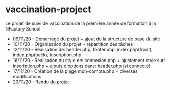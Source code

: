 # vaccination-project
Le projet de suivi de vaccination de la première année de formation à la NFactory School

- 09/11/20 - Démarrage du projet + ajout de la structure de base du site
- 10/11/20 - Organisation du projet + répartition des tâches
- 12/11/20 - Réalisation de: header.php, footer.php, index.php(front), index.php(back), inscription.php
- 16/11/20 - Réalisation du style de: connexion.php + ajustement style sur: inscription.php + ajouts d'options dans: header.php (si connecté)
- 17/11/20 - Création de la plage mon-compte.php + diverses modifications
- 20/11/20 - Rendu du projet
